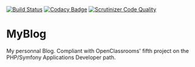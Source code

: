 [![Build Status](https://travis-ci.org/Tiriel/MyBlog.svg?branch=master)](https://travis-ci.org/Tiriel/MyBlog) [![Codacy Badge](https://api.codacy.com/project/badge/Grade/f90fb56de9664899bbcf110bd43984c6)](https://www.codacy.com/app/Tiriel/MyBlog?utm_source=github.com&amp;utm_medium=referral&amp;utm_content=Tiriel/MyBlog&amp;utm_campaign=Badge_Grade) [![Scrutinizer Code Quality](https://scrutinizer-ci.com/g/Tiriel/MyBlog/badges/quality-score.png?b=master)](https://scrutinizer-ci.com/g/Tiriel/MyBlog/?branch=master)
# MyBlog
My personnal Blog. Compliant with OpenClassrooms' fifth project on the PHP/Symfony Applications Developer path.

